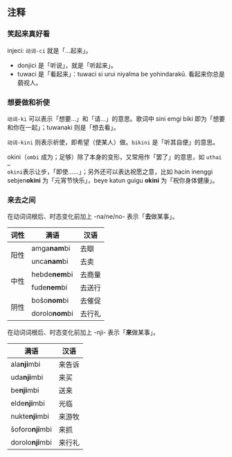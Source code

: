 ## 注释

### 笑起来真好看

<span lang="moe">injeci</span>: <code>动词-<span lang="moe">ci</span></code> 就是「…起来」。
- <span lang="moe">donjici</span>	是「听说」，就是「听起来」。
- <span lang="moe">tuwaci</span> 是「看起来」：<span lang="moe">tuwaci si urui niyalma be yohindarakū.</span> 看起来你总是藐视人。

### 想要做和祈使

<code>动词-<span lang="moe">ki</span></code> 可以表示「想要…」和「请…」的意思。歌词中 <span lang="moe">sini emgi biki</span> 即为「想要和你在一起」；<span lang="moe">tuwanaki</span> 则是「想去看」。

<code>动词-<span lang="moe">kini</span></code> 则表示祈使，即希望（使某人）做。`bikini` 是「听其自便」的意思。

<span lang="moe">okini</span>（`ombi` 成为；足够）除了本身的变形，又常用作「罢了」的意思，如 <code><span lang="moe">uthai … okini</span></code>表示让步，「即使……」；另外还可以表达祝愿之意，比如  <span lang="moe">hacin inenggi sebjen<b>okini</b></span> 为「元宵节快乐」，<span lang="moe">beye katun guigu <b>okini</b></span> 为「祝你身体健康」。

### 来去之间

在动词词根后、时态变化前加上 <span lang="moe">-na/ne/no-</span> 表示「**去**做某事」。

<table>
    <thead>
        <tr>
            <th>词性</th>
            <th>满语</th>
            <th>汉语</th>
        </tr>
    </thead>
    <tbody>
        <tr>
            <td rowspan="2">阳性</td>
            <td><span lang="moe">amga<b>nam</b>bi</span lang="moe"></td>
            <td>去瞓</td>
        </tr>
        <tr>
            <td><span lang="moe">unca<b>nam</b>bi</span lang="moe"></td>
            <td>去卖</td>
        </tr>
        <tr>
            <td rowspan="2">中性</td>
            <td><span lang="moe">hebde<b>nem</b>bi</span lang="moe"></td>
            <td>去商量</td>
        </tr>
        <tr>
            <td><span lang="moe">fude<b>nem</b>bi</span lang="moe"></td>
            <td>去送行</td>
        </tr>
        <tr>
            <td rowspan="2">阴性</td>
            <td><span lang="moe">bošo<b>nom</b>bi</span lang="moe"></td>
            <td>去催促</td>
        </tr>
        <tr>
            <td><span lang="moe">dorolo<b>nom</b>bi</span lang="moe"></td>
            <td>去行礼</td>
        </tr>
    </tbody>
</table>

在动词词根后、时态变化前加上 <span lang="moe">-nji-</span> 表示「**来**做某事」。

<table><thead><tr><th>满语</th><th>汉语</th></tr></thead><tbody><tr><td><span lang="moe">ala<b>nji</b>mbi</span lang="moe"></td><td>来告诉</td></tr><tr><td><span lang="moe">uda<b>nji</b>mbi</span lang="moe"></td><td>来买</td></tr><tr><td><span lang="moe">be<b>nji</b>mbi</span lang="moe"></td><td>送来</td></tr><tr><td><span lang="moe">elde<b>nji</b>mbi</span lang="moe"></td><td>光临</td></tr><tr><td><span lang="moe">nukte<b>nji</b>mbi</span lang="moe"></td><td>来游牧</td></tr><tr><td><span lang="moe">šoforo<b>nji</b>mbi</span lang="moe"></td><td>来抓</td></tr><tr><td><span lang="moe">dorolo<b>nji</b>mbi</span lang="moe"></td><td>来行礼</td></tr></tbody></table>
